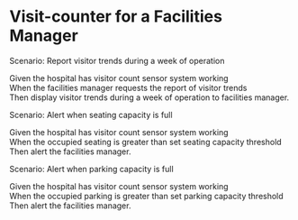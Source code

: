 # Visit-counter for a Facilities Manager

Scenario: Report visitor trends during a week of operation

  Given the hospital has visitor count sensor system working\
  When the facilities manager requests the report of visitor trends\
  Then display visitor trends during a week of operation to facilities manager.

Scenario: Alert when seating capacity is full

  Given the hospital has visitor count sensor system working\
  When the occupied seating is greater than set seating capacity threshold\
  Then alert the facilities manager.
  
Scenario: Alert when parking capacity is full

  Given the hospital has visitor count sensor system working\
  When the occupied parking is greater than set parking capacity threshold\
  Then alert the facilities manager.
